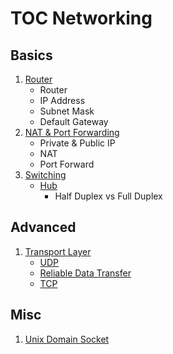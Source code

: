 # TOC Networking

## Basics

1. [Router](./basics/router.md)
    - Router
    - IP Address
    - Subnet Mask
    - Default Gateway
2. [NAT & Port Forwarding](./basics/ports_nat.md)
    - Private & Public IP
    - NAT
    - Port Forward
3. [Switching](./basics/switch.md)
    - [Hub](./basics/hub.md)
      - Half Duplex vs Full Duplex

## Advanced

1. [Transport Layer](./transport_layer/transportlayer.md)
    - [UDP](./transport_layer/udp.md)
    - [Reliable Data Transfer](./transport_layer/reliable-data-transfer.md)
    - [TCP](./transport_layer/tcp.md)

## Misc

1. [Unix Domain Socket](./misc/unix_domain_socket.md)